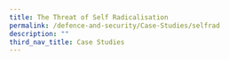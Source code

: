 ```yaml
---
title: The Threat of Self Radicalisation
permalink: /defence-and-security/Case-Studies/selfrad
description: ""
third_nav_title: Case Studies
---
```

